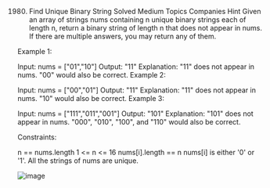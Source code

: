 1980. Find Unique Binary String
Solved
Medium
Topics
Companies
Hint
Given an array of strings nums containing n unique binary strings each of length n, return a binary string of length n that does not appear in nums. If there are multiple answers, you may return any of them.



Example 1:

Input: nums = ["01","10"]
Output: "11"
Explanation: "11" does not appear in nums. "00" would also be correct.
Example 2:

Input: nums = ["00","01"]
Output: "11"
Explanation: "11" does not appear in nums. "10" would also be correct.
Example 3:

Input: nums = ["111","011","001"]
Output: "101"
Explanation: "101" does not appear in nums. "000", "010", "100", and "110" would also be correct.


Constraints:

n == nums.length
1 <= n <= 16
nums[i].length == n
nums[i] is either '0' or '1'.
All the strings of nums are unique.

![image](https://github.com/user-attachments/assets/7835d00f-1786-46c2-ab4e-70eb62078fb5)
